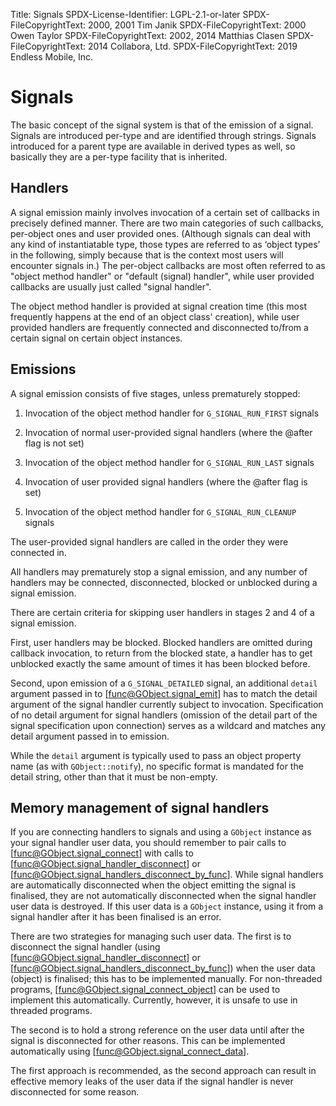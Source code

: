 Title: Signals
SPDX-License-Identifier: LGPL-2.1-or-later
SPDX-FileCopyrightText: 2000, 2001 Tim Janik
SPDX-FileCopyrightText: 2000 Owen Taylor
SPDX-FileCopyrightText: 2002, 2014 Matthias Clasen
SPDX-FileCopyrightText: 2014 Collabora, Ltd.
SPDX-FileCopyrightText: 2019 Endless Mobile, Inc.

# Signals

The basic concept of the signal system is that of the emission
of a signal. Signals are introduced per-type and are identified
through strings. Signals introduced for a parent type are available
in derived types as well, so basically they are a per-type facility
that is inherited.

## Handlers

A signal emission mainly involves invocation of a certain set of
callbacks in precisely defined manner. There are two main categories
of such callbacks, per-object ones and user provided ones.
(Although signals can deal with any kind of instantiatable type, those types are
referred to as ‘object types’ in the following, simply
because that is the context most users will encounter signals in.)
The per-object callbacks are most often referred to as "object method
handler" or "default (signal) handler", while user provided callbacks are
usually just called "signal handler".

The object method handler is provided at signal creation time (this most
frequently happens at the end of an object class' creation), while user
provided handlers are frequently connected and disconnected to/from a
certain signal on certain object instances.

## Emissions

A signal emission consists of five stages, unless prematurely stopped:

1. Invocation of the object method handler for `G_SIGNAL_RUN_FIRST` signals

2. Invocation of normal user-provided signal handlers (where the @after
   flag is not set)

3. Invocation of the object method handler for `G_SIGNAL_RUN_LAST` signals

4. Invocation of user provided signal handlers (where the @after flag is set)

5. Invocation of the object method handler for `G_SIGNAL_RUN_CLEANUP` signals

The user-provided signal handlers are called in the order they were
connected in.

All handlers may prematurely stop a signal emission, and any number of
handlers may be connected, disconnected, blocked or unblocked during
a signal emission.

There are certain criteria for skipping user handlers in stages 2 and 4
of a signal emission.

First, user handlers may be blocked. Blocked handlers are omitted during
callback invocation, to return from the blocked state, a handler has to
get unblocked exactly the same amount of times it has been blocked before.

Second, upon emission of a `G_SIGNAL_DETAILED` signal, an additional
`detail` argument passed in to [func@GObject.signal_emit] has to match
the detail argument of the signal handler currently subject to invocation.
Specification of no detail argument for signal handlers (omission of the
detail part of the signal specification upon connection) serves as a
wildcard and matches any detail argument passed in to emission.

While the `detail` argument is typically used to pass an object property name
(as with `GObject::notify`), no specific format is mandated for the detail
string, other than that it must be non-empty.

## Memory management of signal handlers

If you are connecting handlers to signals and using a `GObject` instance as
your signal handler user data, you should remember to pair calls to
[func@GObject.signal_connect] with calls to [func@GObject.signal_handler_disconnect]
or [func@GObject.signal_handlers_disconnect_by_func]. While signal handlers are
automatically disconnected when the object emitting the signal is finalised,
they are not automatically disconnected when the signal handler user data is
destroyed. If this user data is a `GObject` instance, using it from a
signal handler after it has been finalised is an error.

There are two strategies for managing such user data. The first is to
disconnect the signal handler (using [func@GObject.signal_handler_disconnect]
or [func@GObject.signal_handlers_disconnect_by_func]) when the user data (object)
is finalised; this has to be implemented manually. For non-threaded programs,
[func@GObject.signal_connect_object] can be used to implement this automatically.
Currently, however, it is unsafe to use in threaded programs.

The second is to hold a strong reference on the user data until after the
signal is disconnected for other reasons. This can be implemented
automatically using [func@GObject.signal_connect_data].

The first approach is recommended, as the second approach can result in
effective memory leaks of the user data if the signal handler is never
disconnected for some reason.

